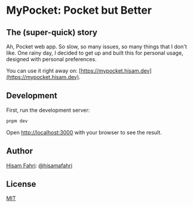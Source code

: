 # MyPocket: Pocket but Better

## The (super-quick) story

Ah, Pocket web app. So slow, so many issues, so many things that I don't like. One rainy day, I decided to get up and built this for personal usage, designed with personal preferences.

You can use it right away on: [https://mypocket.hisam.dev](https://mypocket.hisam.dev).

## Development

First, run the development server:

```bash
pnpm dev
```

Open [http://localhost:3000](http://localhost:3000) with your browser to see the result.

## Author

[Hisam Fahri](https://hisam.dev): [@hisamafahri](https://github.com/hisamafahri)

## License

[MIT](LICENSE)

